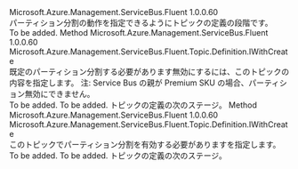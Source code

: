 <Type Name="IWithPartitioning" FullName="Microsoft.Azure.Management.ServiceBus.Fluent.Topic.Definition.IWithPartitioning">
  <TypeSignature Language="C#" Value="public interface IWithPartitioning" />
  <TypeSignature Language="ILAsm" Value=".class public interface auto ansi abstract IWithPartitioning" />
  <TypeSignature Language="DocId" Value="T:Microsoft.Azure.Management.ServiceBus.Fluent.Topic.Definition.IWithPartitioning" />
  <TypeSignature Language="VB.NET" Value="Public Interface IWithPartitioning" />
  <TypeSignature Language="F#" Value="type IWithPartitioning = interface" />
  <AssemblyInfo>
    <AssemblyName>Microsoft.Azure.Management.ServiceBus.Fluent</AssemblyName>
    <AssemblyVersion>1.0.0.60</AssemblyVersion>
  </AssemblyInfo>
  <Interfaces />
  <Docs>
    <summary>
            パーティション分割の動作を指定できるようにトピックの定義の段階です。
            </summary>
    <remarks>To be added.</remarks>
  </Docs>
  <Members>
    <Member MemberName="WithoutPartitioning">
      <MemberSignature Language="C#" Value="public Microsoft.Azure.Management.ServiceBus.Fluent.Topic.Definition.IWithCreate WithoutPartitioning ();" />
      <MemberSignature Language="ILAsm" Value=".method public hidebysig newslot virtual instance class Microsoft.Azure.Management.ServiceBus.Fluent.Topic.Definition.IWithCreate WithoutPartitioning() cil managed" />
      <MemberSignature Language="DocId" Value="M:Microsoft.Azure.Management.ServiceBus.Fluent.Topic.Definition.IWithPartitioning.WithoutPartitioning" />
      <MemberSignature Language="VB.NET" Value="Public Function WithoutPartitioning () As IWithCreate" />
      <MemberSignature Language="F#" Value="abstract member WithoutPartitioning : unit -&gt; Microsoft.Azure.Management.ServiceBus.Fluent.Topic.Definition.IWithCreate" Usage="iWithPartitioning.WithoutPartitioning " />
      <MemberType>Method</MemberType>
      <AssemblyInfo>
        <AssemblyName>Microsoft.Azure.Management.ServiceBus.Fluent</AssemblyName>
        <AssemblyVersion>1.0.0.60</AssemblyVersion>
      </AssemblyInfo>
      <ReturnValue>
        <ReturnType>Microsoft.Azure.Management.ServiceBus.Fluent.Topic.Definition.IWithCreate</ReturnType>
      </ReturnValue>
      <Parameters />
      <Docs>
        <summary>
            既定のパーティション分割する必要があります無効にするには、このトピックの内容を指定します。
            注: Service Bus の親が Premium SKU の場合、パーティション無効にできません。
            </summary>
        <returns>To be added.</returns>
        <remarks>To be added.</remarks>
        <return>トピックの定義の次のステージ。</return>
      </Docs>
    </Member>
    <Member MemberName="WithPartitioning">
      <MemberSignature Language="C#" Value="public Microsoft.Azure.Management.ServiceBus.Fluent.Topic.Definition.IWithCreate WithPartitioning ();" />
      <MemberSignature Language="ILAsm" Value=".method public hidebysig newslot virtual instance class Microsoft.Azure.Management.ServiceBus.Fluent.Topic.Definition.IWithCreate WithPartitioning() cil managed" />
      <MemberSignature Language="DocId" Value="M:Microsoft.Azure.Management.ServiceBus.Fluent.Topic.Definition.IWithPartitioning.WithPartitioning" />
      <MemberSignature Language="VB.NET" Value="Public Function WithPartitioning () As IWithCreate" />
      <MemberSignature Language="F#" Value="abstract member WithPartitioning : unit -&gt; Microsoft.Azure.Management.ServiceBus.Fluent.Topic.Definition.IWithCreate" Usage="iWithPartitioning.WithPartitioning " />
      <MemberType>Method</MemberType>
      <AssemblyInfo>
        <AssemblyName>Microsoft.Azure.Management.ServiceBus.Fluent</AssemblyName>
        <AssemblyVersion>1.0.0.60</AssemblyVersion>
      </AssemblyInfo>
      <ReturnValue>
        <ReturnType>Microsoft.Azure.Management.ServiceBus.Fluent.Topic.Definition.IWithCreate</ReturnType>
      </ReturnValue>
      <Parameters />
      <Docs>
        <summary>
            このトピックでパーティション分割を有効する必要がありますを指定します。
            </summary>
        <returns>To be added.</returns>
        <remarks>To be added.</remarks>
        <return>トピックの定義の次のステージ。</return>
      </Docs>
    </Member>
  </Members>
</Type>